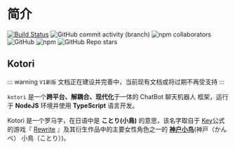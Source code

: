 # 简介

[![Build Status](https://app.travis-ci.com/BIYUEHU/kotori-bot.svg?branch=master)](https://app.travis-ci.com/BIYUEHU/kotori-bot) ![GitHub commit activity (branch)](https://img.shields.io/github/commit-activity/t/BIYUEHU/kotori-bot/master) ![npm collaborators](https://img.shields.io/npm/collaborators/kotori-bot) ![GitHub](https://img.shields.io/github/license/biyuehu/kotori-bot?color=deepgreen) ![npm](https://img.shields.io/npm/v/kotori-bot) ![GitHub Repo stars](https://img.shields.io/github/stars/biyuehu/kotori-bot?style=social)

## Kotori

::: warning
`V1新版` 文档正在建设并完善中，当前现有文档或将过期不再受支持
:::

`kotori` 是一个**跨平台、解耦合、现代化**于一体的 ChatBot 聊天机器人 框架，运行于 **NodeJS** 环境并使用 **TypeScript** 语言开发。

Kotori 是一个罗马字，在日语中是 **ことり(小鳥)** 的意思，该名字取自于 [Key](http://key.visualarts.gr.jp/)公式 的游戏『 [Rewrite](https://bgm.tv/subject/4022) 』及其衍生作品中的主要女性角色之一的 **[神户小鸟](https://bgm.tv/character/12063)**(神戸（かんべ） 小鳥（ことり）)。
